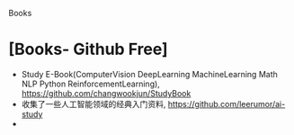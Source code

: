 Books

# [Books- Github Free]
+ Study E-Book(ComputerVision DeepLearning MachineLearning Math NLP Python ReinforcementLearning), https://github.com/changwookjun/StudyBook
+ 收集了一些人工智能领域的经典入门资料, https://github.com/leerumor/ai-study
+ 

